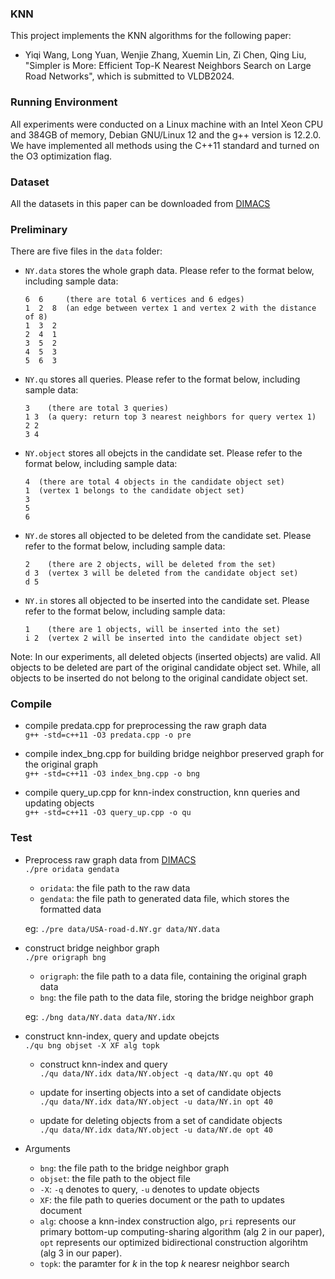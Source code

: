 ### KNN
This project implements the KNN algorithms for the following paper:
* Yiqi Wang, Long Yuan,  Wenjie Zhang, Xuemin Lin, Zi Chen, Qing Liu, "Simpler is More: Efficient Top-K Nearest Neighbors Search on Large Road Networks", which is submitted to VLDB2024.

### Running Environment

All experiments were conducted on a Linux machine with an Intel Xeon CPU and 384GB of memory, Debian GNU/Linux 12 and the g++ version is 12.2.0. We have implemented all methods using the C++11 standard and turned on the O3 optimization flag.

### Dataset

All the datasets in this paper can be downloaded from [DIMACS](http://www.diag.uniroma1.it/~challenge9/download.shtml) 

### Preliminary
There are five files in the `data` folder: <br>
 
* `NY.data` stores the whole graph data. Please refer to the format below, including sample data: <br>

  ```
  6  6     (there are total 6 vertices and 6 edges) 
  1  2  8  (an edge between vertex 1 and vertex 2 with the distance of 8)
  1  3  2
  2  4  1
  3  5  2
  4  5  3
  5  6  3
* `NY.qu` stores all queries.  Please refer to the format below, including sample data: <br>

  ```
  3    (there are total 3 queries)
  1 3  (a query: return top 3 nearest neighbors for query vertex 1)
  2 2
  3 4
* `NY.object` stores all obejcts in the candidate set.  Please refer to the format below, including sample data: <br>
  ```
  4  (there are total 4 objects in the candidate object set)
  1  (vertex 1 belongs to the candidate object set)
  3
  5
  6
* `NY.de` stores all objected to be deleted from the candidate set. Please refer to the format below, including sample data: <br>
  ```
  2    (there are 2 objects, will be deleted from the set)
  d 3  (vertex 3 will be deleted from the candidate object set)
  d 5
* `NY.in` stores all objected to be inserted into the candidate set. Please refer to the format below, including sample data: <br>
  ```
  1    (there are 1 objects, will be inserted into the set)
  i 2  (vertex 2 will be inserted into the candidate object set)
Note: In our experiments, all deleted objects (inserted objects) are valid. All objects to be deleted are part of the original candidate object set. While, all objects to be inserted do not belong to the original candidate object set.

### Compile

* compile predata.cpp for preprocessing the raw graph data <br>
  `g++ -std=c++11 -O3 predata.cpp -o pre`
  
* compile index_bng.cpp for building bridge neighbor preserved graph for the original graph <br>
  `g++ -std=c++11 -O3 index_bng.cpp -o bng`
  
* compile query_up.cpp for knn-index construction, knn queries and updating objects <br>
  `g++ -std=c++11 -O3 query_up.cpp -o qu`
  
### Test
* Preprocess raw graph data from [DIMACS](http://www.diag.uniroma1.it/~challenge9/download.shtml) <br>
  `./pre oridata gendata`  <br>
  * `oridata`: the file path to the raw data <br>
  * `gendata`: the file path to generated data file, which stores the formatted data <br>
  
  eg: `./pre data/USA-road-d.NY.gr data/NY.data` <br>
  
* construct bridge neighbor graph <br>
  `./pre origraph bng`  <br>
  * `origraph`: the file path to a data file, containing the original graph data <br>
  * `bng`: the file path to the data file, storing the bridge neighbor graph <br>
  
  eg: `./bng data/NY.data data/NY.idx` 
 
* construct knn-index, query and update obejcts <br>
  `./qu bng objset -X XF alg topk`
  
  * construct knn-index and query <br>
    `./qu data/NY.idx data/NY.object -q data/NY.qu opt 40`
    
  * update for inserting objects into a set of candidate objects <br>
    `./qu data/NY.idx data/NY.object -u data/NY.in opt 40`
    
  * update for deleting objects from a set of candidate objects <br>
    `./qu data/NY.idx data/NY.object -u data/NY.de opt 40`

* Arguments
  * `bng`: the file path to the bridge neighbor graph
  * `objset`: the file path to the object file
  * `-X`: `-q` denotes to query, `-u` denotes to update objects
  * `XF`: the file path to queries document or the path to updates document
  * `alg`: choose a knn-index construction algo, `pri` represents our primary bottom-up computing-sharing algorithm (alg 2 in our paper), `opt` represents our optimized bidirectional construction algorihtm (alg 3 in our paper).
  * `topk`: the paramter for $k$ in the top $k$ nearesr neighbor search 

